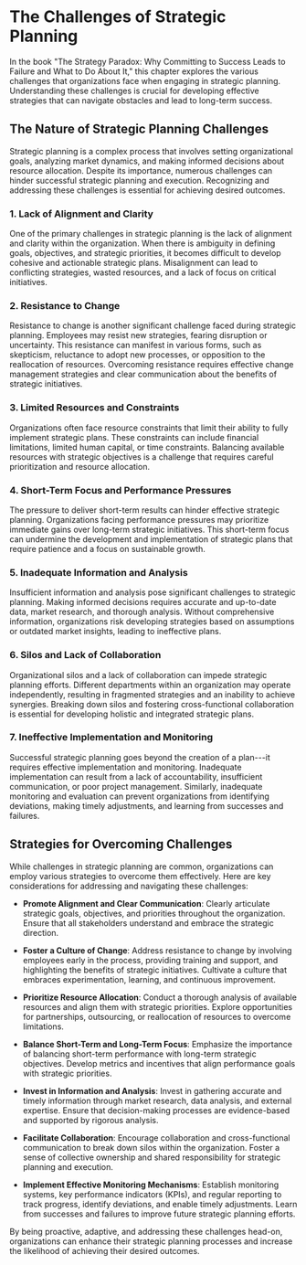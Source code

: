 The Challenges of Strategic Planning
=============================================

In the book "The Strategy Paradox: Why Committing to Success Leads to Failure and What to Do About It," this chapter explores the various challenges that organizations face when engaging in strategic planning. Understanding these challenges is crucial for developing effective strategies that can navigate obstacles and lead to long-term success.

The Nature of Strategic Planning Challenges
-------------------------------------------

Strategic planning is a complex process that involves setting organizational goals, analyzing market dynamics, and making informed decisions about resource allocation. Despite its importance, numerous challenges can hinder successful strategic planning and execution. Recognizing and addressing these challenges is essential for achieving desired outcomes.

### 1. Lack of Alignment and Clarity

One of the primary challenges in strategic planning is the lack of alignment and clarity within the organization. When there is ambiguity in defining goals, objectives, and strategic priorities, it becomes difficult to develop cohesive and actionable strategic plans. Misalignment can lead to conflicting strategies, wasted resources, and a lack of focus on critical initiatives.

### 2. Resistance to Change

Resistance to change is another significant challenge faced during strategic planning. Employees may resist new strategies, fearing disruption or uncertainty. This resistance can manifest in various forms, such as skepticism, reluctance to adopt new processes, or opposition to the reallocation of resources. Overcoming resistance requires effective change management strategies and clear communication about the benefits of strategic initiatives.

### 3. Limited Resources and Constraints

Organizations often face resource constraints that limit their ability to fully implement strategic plans. These constraints can include financial limitations, limited human capital, or time constraints. Balancing available resources with strategic objectives is a challenge that requires careful prioritization and resource allocation.

### 4. Short-Term Focus and Performance Pressures

The pressure to deliver short-term results can hinder effective strategic planning. Organizations facing performance pressures may prioritize immediate gains over long-term strategic initiatives. This short-term focus can undermine the development and implementation of strategic plans that require patience and a focus on sustainable growth.

### 5. Inadequate Information and Analysis

Insufficient information and analysis pose significant challenges to strategic planning. Making informed decisions requires accurate and up-to-date data, market research, and thorough analysis. Without comprehensive information, organizations risk developing strategies based on assumptions or outdated market insights, leading to ineffective plans.

### 6. Silos and Lack of Collaboration

Organizational silos and a lack of collaboration can impede strategic planning efforts. Different departments within an organization may operate independently, resulting in fragmented strategies and an inability to achieve synergies. Breaking down silos and fostering cross-functional collaboration is essential for developing holistic and integrated strategic plans.

### 7. Ineffective Implementation and Monitoring

Successful strategic planning goes beyond the creation of a plan---it requires effective implementation and monitoring. Inadequate implementation can result from a lack of accountability, insufficient communication, or poor project management. Similarly, inadequate monitoring and evaluation can prevent organizations from identifying deviations, making timely adjustments, and learning from successes and failures.

Strategies for Overcoming Challenges
------------------------------------

While challenges in strategic planning are common, organizations can employ various strategies to overcome them effectively. Here are key considerations for addressing and navigating these challenges:

* **Promote Alignment and Clear Communication**: Clearly articulate strategic goals, objectives, and priorities throughout the organization. Ensure that all stakeholders understand and embrace the strategic direction.

* **Foster a Culture of Change**: Address resistance to change by involving employees early in the process, providing training and support, and highlighting the benefits of strategic initiatives. Cultivate a culture that embraces experimentation, learning, and continuous improvement.

* **Prioritize Resource Allocation**: Conduct a thorough analysis of available resources and align them with strategic priorities. Explore opportunities for partnerships, outsourcing, or reallocation of resources to overcome limitations.

* **Balance Short-Term and Long-Term Focus**: Emphasize the importance of balancing short-term performance with long-term strategic objectives. Develop metrics and incentives that align performance goals with strategic priorities.

* **Invest in Information and Analysis**: Invest in gathering accurate and timely information through market research, data analysis, and external expertise. Ensure that decision-making processes are evidence-based and supported by rigorous analysis.

* **Facilitate Collaboration**: Encourage collaboration and cross-functional communication to break down silos within the organization. Foster a sense of collective ownership and shared responsibility for strategic planning and execution.

* **Implement Effective Monitoring Mechanisms**: Establish monitoring systems, key performance indicators (KPIs), and regular reporting to track progress, identify deviations, and enable timely adjustments. Learn from successes and failures to improve future strategic planning efforts.

By being proactive, adaptive, and addressing these challenges head-on, organizations can enhance their strategic planning processes and increase the likelihood of achieving their desired outcomes.
